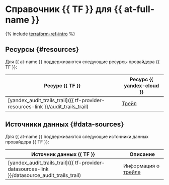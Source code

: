 # Справочник {{ TF }} для {{ at-full-name }}

{% include [terraform-ref-intro](../_includes/terraform-ref-intro.md) %}

## Ресурсы {#resources}

Для {{ at-name }} поддерживаются следующие ресурсы провайдера {{ TF }}:

| **Ресурс {{ TF }}** | **Ресурс {{ yandex-cloud }}** |
| --- | --- |
| [yandex_audit_trails_trail]({{ tf-provider-resources-link }}/audit_trails_trail) | [Трейл](./concepts/trail.md) |


## Источники данных {#data-sources}

Для {{ at-name }} поддерживаются следующие источники данных провайдера {{ TF }}:

| **Источник данных {{ TF }}** | **Описание** |
| --- | --- |
| [yandex_audit_trails_trail]({{ tf-provider-datasources-link }}/datasource_audit_trails_trail) | Информация о [трейле](./concepts/trail.md) |